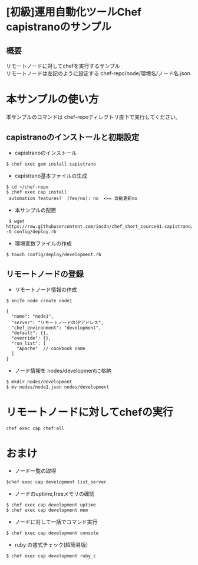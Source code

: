 # [初級]運用自動化ツールChef capistranoのサンプル

## 概要

リモートノードに対してchefを実行するサンプル     
リモートノードは左記のように設定する chef-repo/node/環境名/ノード名.json

# 本サンプルの使い方
本サンプルのコマンドは chef-repoディレクトリ直下で実行してください。

## capistranoのインストールと初期設定
- capistranoのインストール

```
$ chef exec gem install capistrano
```

- capistrano基本ファイルの生成

```
$ cd ~/chef-repo
$ chef exec cap install
 automation features?  (Yes/no): no  <== 自動更新no
```

- 本サンプルの配置
```
 $ wget https://raw.githubusercontent.com/iocdn/chef_short_cource01.capistrano/master/config/deploy.rb  -O config/deploy.rb
```

- 環境変数ファイルの作成
```
$ touch config/deploy/development.rb
```
## リモートノードの登録
- リモートノード情報の作成
```
$ knife node create node1

{
  "name": "node1",
  "server": "リモートノードのIPアドレス",
  "chef_environment": "development",
  "default": {},
  "override": {},
  "run_list": [
    "Apache"  // cookbook name
  ]
}
```
- ノード情報を nodes/developmentに格納
```
$ mkdir nodes/development
$ mv nodes/node1.json nodes/development
```

# リモートノードに対してchefの実行
```
chef exec cap chef:all
```

# おまけ
- ノード一覧の取得
```
$chef exec cap development list_server
```

- ノードのuptime,freeメモリの確認
```
$ chef exec cap development uptime
$ chef exec cap development mem
```
- ノードに対して一括でコマンド実行
```
$ chef exec cap development console
```

- ruby の書式チェック(超簡易版)
```
$ chef exec cap development ruby_c
```
